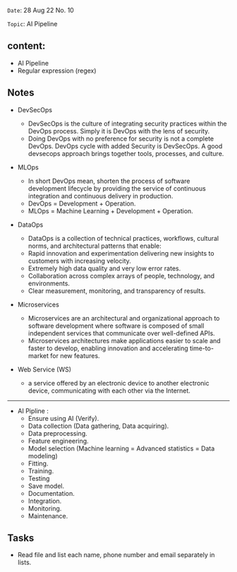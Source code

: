 `Date`: 28 Aug 22 No. 10

`Topic`: AI Pipeline

## content:
- AI Pipeline
- Regular expression (regex)

## Notes

- DevSecOps
  - DevSecOps is the culture of integrating security practices within the DevOps process. Simply it is DevOps with the lens of security. 
  - Doing DevOps with no preference for security is not a complete DevOps. DevOps cycle with added Security is DevSecOps. A good devsecops approach brings together tools, processes, and culture.

- MLOps
  - In short DevOps mean, shorten the process of software development lifecycle by providing the service of continuous integration and continuous delivery in production.
  - DevOps = Development + Operation.
  - MLOps = Machine Learning + Development + Operation.

- DataOps
  - DataOps is a collection of technical practices, workflows, cultural norms, and architectural patterns that enable:
  - Rapid innovation and experimentation delivering new insights to customers with increasing velocity.
  - Extremely high data quality and very low error rates.
  - Collaboration across complex arrays of people, technology, and environments.
  - Clear measurement, monitoring, and transparency of results.
 
- Microservices
  - Microservices are an architectural and organizational approach to software development where software is composed of small independent services that communicate over well-defined APIs.
  - Microservices architectures make applications easier to scale and faster to develop, enabling innovation and accelerating time-to-market for new features.
 
- Web Service (WS)
  - a service offered by an electronic device to another electronic device, communicating with each other via the Internet.
  
----------------------------------------------------------------------------------------------------------------------------------------------------------------------------------------------------------------------------  
- AI Pipline :
  - Ensure using AI (Verify).
  - Data collection (Data gathering, Data acquiring).
  - Data preprocessing.
  - Feature engineering.
  - Model selection  (Machine learning = Advanced statistics = Data modeling)
  - Fitting.
  - Training.
  - Testing          
  - Save model.
  - Documentation.
  - Integration.
  - Monitoring.
  - Maintenance.

## Tasks
- Read file and list each name, phone number and email separately in lists.

